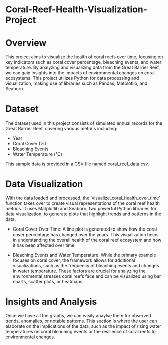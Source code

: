 # Coral-Reef-Health-Visualization-Project

# Overview

This project aims to visualize the health of coral reefs over time, focusing on key indicators such as coral cover percentage, bleaching events, and water temperature. By analyzing and visualizing data from the Great Barrier Reef, we can gain insights into the impacts of environmental changes on coral ecosystems. This project utilizes Python for data processing and visualization, making use of libraries such as Pandas, Matplotlib, and Seaborn.

# Dataset
The dataset used in this project consists of simulated annual records for the Great Barrier Reef, covering various metrics including:

* Year
* Coral Cover (%)
* Bleaching Events
* Water Temperature (°C)

This sample data is provided in a CSV file named coral_reef_data.csv.

# Data Visualization 

With the data loaded and processed, the 'visualize_coral_health_over_time' function takes over to create visual representations of the coral reef health metrics. It uses Matplotlib and Seaborn, two powerful Python libraries for data visualization, to generate plots that highlight trends and patterns in the data.

* Coral Cover Over Time: A line plot is generated to show how the coral cover percentage has changed over the years. This visualization helps in understanding the overall health of the coral reef ecosystem and how it has been affected over time.

* Bleaching Events and Water Temperature: While the primary example focuses on coral cover, the framework allows for additional visualizations, such as the frequency of bleaching events and changes in water temperature. These factors are crucial for analyzing the environmental stresses coral reefs face and can be visualized using bar charts, scatter plots, or heatmaps.

# Insights and Analysis 
Once we have all the graphs, we can easily anaylse them for observed trends, anomalies, or notable patterns. This section is where the user can elaborate on the implications of the data, such as the impact of rising water temperatures on coral bleaching events or the resilience of coral reefs to environmental changes.
